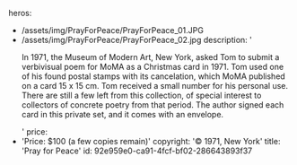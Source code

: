 heros:
  - /assets/img/PrayForPeace/PrayForPeace_01.JPG
  - /assets/img/PrayForPeace/PrayForPeace_02.jpg
description: '<p>In 1971, the Museum of Modern Art, New York, asked Tom to submit a verbivisual poem for MoMA as a Christmas card in 1971. Tom used one of his found postal stamps with its cancelation, which MoMA published on a card 15 x 15 cm. Tom received a small number for his personal use. There are still a few left from this collection, of special interest to collectors of concrete poetry from that period. The author signed each card in this private set, and it comes with an envelope.<br></p>'
price:
  - 'Price: $100 (a few copies remain)'
copyright: '© 1971, New York'
title: 'Pray for Peace'
id: 92e959e0-ca91-4fcf-bf02-286643893f37
